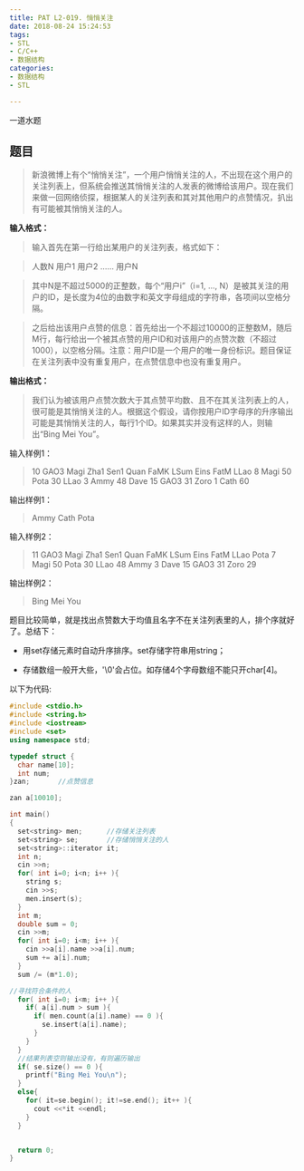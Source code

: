 ```yaml
---
title: PAT L2-019. 悄悄关注  
date: 2018-08-24 15:24:53  
tags:       
- STL
- C/C++  
- 数据结构    
categories:  
- 数据结构  
- STL   

---
```

一道水题
<!-- more -->
## 题目   
> 新浪微博上有个“悄悄关注”，一个用户悄悄关注的人，不出现在这个用户的关注列表上，但系统会推送其悄悄关注的人发表的微博给该用户。现在我们来做一回网络侦探，根据某人的关注列表和其对其他用户的点赞情况，扒出有可能被其悄悄关注的人。

**输入格式：**

> 输入首先在第一行给出某用户的关注列表，格式如下：

> 人数N 用户1 用户2 …… 用户N

> 其中N是不超过5000的正整数，每个“用户i”（i=1, ..., N）是被其关注的用户的ID，是长度为4位的由数字和英文字母组成的字符串，各项间以空格分隔。

> 之后给出该用户点赞的信息：首先给出一个不超过10000的正整数M，随后M行，每行给出一个被其点赞的用户ID和对该用户的点赞次数（不超过1000），以空格分隔。注意：用户ID是一个用户的唯一身份标识。题目保证在关注列表中没有重复用户，在点赞信息中也没有重复用户。

**输出格式：**

> 我们认为被该用户点赞次数大于其点赞平均数、且不在其关注列表上的人，很可能是其悄悄关注的人。根据这个假设，请你按用户ID字母序的升序输出可能是其悄悄关注的人，每行1个ID。如果其实并没有这样的人，则输出“Bing Mei You”。

输入样例1：  

> 10 GAO3 Magi Zha1 Sen1 Quan FaMK LSum Eins FatM LLao
8
Magi 50
Pota 30
LLao 3
Ammy 48
Dave 15
GAO3 31
Zoro 1
Cath 60

输出样例1：  
> Ammy
Cath
Pota

输入样例2：  
> 11 GAO3 Magi Zha1 Sen1 Quan FaMK LSum Eins FatM LLao Pota
7
Magi 50
Pota 30
LLao 48
Ammy 3
Dave 15
GAO3 31
Zoro 29

输出样例2：  
> Bing Mei You  

题目比较简单，就是找出点赞数大于均值且名字不在关注列表里的人，排个序就好了。总结下：

- 用set存储元素时自动升序排序。set存储字符串用string；

- 存储数组一般开大些，'\0'会占位。如存储4个字母数组不能只开char[4]。

以下为代码:  
```C++
#include <stdio.h>
#include <string.h>
#include <iostream>
#include <set>
using namespace std;

typedef struct {
  char name[10];
  int num;
}zan;       //点赞信息

zan a[10010];

int main()
{
  set<string> men;      //存储关注列表
  set<string> se;       //存储悄悄关注的人
  set<string>::iterator it;
  int n;
  cin >>n;
  for( int i=0; i<n; i++ ){
    string s;
    cin >>s;
    men.insert(s);
  }
  int m;
  double sum = 0;
  cin >>m;
  for( int i=0; i<m; i++ ){
    cin >>a[i].name >>a[i].num;
    sum += a[i].num;
  }
  sum /= (m*1.0);

//寻找符合条件的人
  for( int i=0; i<m; i++ ){
    if( a[i].num > sum ){
      if( men.count(a[i].name) == 0 ){
        se.insert(a[i].name);
      }
    }
  }
  //结果列表空则输出没有，有则遍历输出
  if( se.size() == 0 ){
    printf("Bing Mei You\n");
  }
  else{
    for( it=se.begin(); it!=se.end(); it++ ){
      cout <<*it <<endl;
    }
  }


  return 0;
}
```